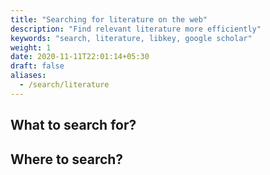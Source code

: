 ```yaml
---
title: "Searching for literature on the web"
description: "Find relevant literature more efficiently"
keywords: "search, literature, libkey, google scholar"
weight: 1
date: 2020-11-11T22:01:14+05:30
draft: false
aliases:
  - /search/literature
---
```

## What to search for?

## Where to search?
